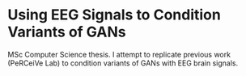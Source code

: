 # Using EEG Signals to Condition Variants of GANs

MSc Computer Science thesis. I attempt to replicate previous work (PeRCeiVe Lab) to condition variants of GANs with EEG brain signals.


